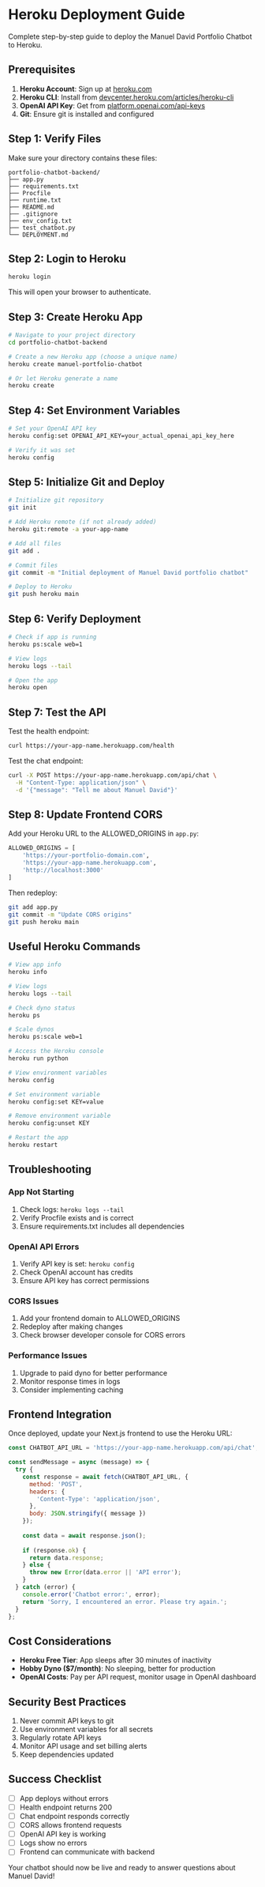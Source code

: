 # Heroku Deployment Guide

Complete step-by-step guide to deploy the Manuel David Portfolio Chatbot to Heroku.

## Prerequisites

1. **Heroku Account**: Sign up at [heroku.com](https://heroku.com)
2. **Heroku CLI**: Install from [devcenter.heroku.com/articles/heroku-cli](https://devcenter.heroku.com/articles/heroku-cli)
3. **OpenAI API Key**: Get from [platform.openai.com/api-keys](https://platform.openai.com/api-keys)
4. **Git**: Ensure git is installed and configured

## Step 1: Verify Files

Make sure your directory contains these files:
```
portfolio-chatbot-backend/
├── app.py
├── requirements.txt
├── Procfile
├── runtime.txt
├── README.md
├── .gitignore
├── env_config.txt
├── test_chatbot.py
└── DEPLOYMENT.md
```

## Step 2: Login to Heroku

```bash
heroku login
```

This will open your browser to authenticate.

## Step 3: Create Heroku App

```bash
# Navigate to your project directory
cd portfolio-chatbot-backend

# Create a new Heroku app (choose a unique name)
heroku create manuel-portfolio-chatbot

# Or let Heroku generate a name
heroku create
```

## Step 4: Set Environment Variables

```bash
# Set your OpenAI API key
heroku config:set OPENAI_API_KEY=your_actual_openai_api_key_here

# Verify it was set
heroku config
```

## Step 5: Initialize Git and Deploy

```bash
# Initialize git repository
git init

# Add Heroku remote (if not already added)
heroku git:remote -a your-app-name

# Add all files
git add .

# Commit files
git commit -m "Initial deployment of Manuel David portfolio chatbot"

# Deploy to Heroku
git push heroku main
```

## Step 6: Verify Deployment

```bash
# Check if app is running
heroku ps:scale web=1

# View logs
heroku logs --tail

# Open the app
heroku open
```

## Step 7: Test the API

Test the health endpoint:
```bash
curl https://your-app-name.herokuapp.com/health
```

Test the chat endpoint:
```bash
curl -X POST https://your-app-name.herokuapp.com/api/chat \
  -H "Content-Type: application/json" \
  -d '{"message": "Tell me about Manuel David"}'
```

## Step 8: Update Frontend CORS

Add your Heroku URL to the ALLOWED_ORIGINS in `app.py`:
```python
ALLOWED_ORIGINS = [
    'https://your-portfolio-domain.com',
    'https://your-app-name.herokuapp.com',
    'http://localhost:3000'
]
```

Then redeploy:
```bash
git add app.py
git commit -m "Update CORS origins"
git push heroku main
```

## Useful Heroku Commands

```bash
# View app info
heroku info

# View logs
heroku logs --tail

# Check dyno status
heroku ps

# Scale dynos
heroku ps:scale web=1

# Access the Heroku console
heroku run python

# View environment variables
heroku config

# Set environment variable
heroku config:set KEY=value

# Remove environment variable
heroku config:unset KEY

# Restart the app
heroku restart
```

## Troubleshooting

### App Not Starting
1. Check logs: `heroku logs --tail`
2. Verify Procfile exists and is correct
3. Ensure requirements.txt includes all dependencies

### OpenAI API Errors
1. Verify API key is set: `heroku config`
2. Check OpenAI account has credits
3. Ensure API key has correct permissions

### CORS Issues
1. Add your frontend domain to ALLOWED_ORIGINS
2. Redeploy after making changes
3. Check browser developer console for CORS errors

### Performance Issues
1. Upgrade to paid dyno for better performance
2. Monitor response times in logs
3. Consider implementing caching

## Frontend Integration

Once deployed, update your Next.js frontend to use the Heroku URL:

```javascript
const CHATBOT_API_URL = 'https://your-app-name.herokuapp.com/api/chat';

const sendMessage = async (message) => {
  try {
    const response = await fetch(CHATBOT_API_URL, {
      method: 'POST',
      headers: {
        'Content-Type': 'application/json',
      },
      body: JSON.stringify({ message })
    });
    
    const data = await response.json();
    
    if (response.ok) {
      return data.response;
    } else {
      throw new Error(data.error || 'API error');
    }
  } catch (error) {
    console.error('Chatbot error:', error);
    return 'Sorry, I encountered an error. Please try again.';
  }
};
```

## Cost Considerations

- **Heroku Free Tier**: App sleeps after 30 minutes of inactivity
- **Hobby Dyno ($7/month)**: No sleeping, better for production
- **OpenAI Costs**: Pay per API request, monitor usage in OpenAI dashboard

## Security Best Practices

1. Never commit API keys to git
2. Use environment variables for all secrets
3. Regularly rotate API keys
4. Monitor API usage and set billing alerts
5. Keep dependencies updated

## Success Checklist

- [ ] App deploys without errors
- [ ] Health endpoint returns 200
- [ ] Chat endpoint responds correctly
- [ ] CORS allows frontend requests
- [ ] OpenAI API key is working
- [ ] Logs show no errors
- [ ] Frontend can communicate with backend

Your chatbot should now be live and ready to answer questions about Manuel David! 